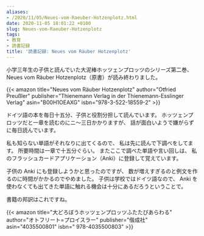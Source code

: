 ```yaml
---
aliases:
- /2020/11/05/Neues-vom-Raeuber-Hotzenplotz.html
date: 2020-11-05 18:01:22 +0100
slug: Neues-vom-Raeuber-Hotzenplotz
tags:
- 教育
- 読書記録
title: '読書記録: Neues vom Räuber Hotzenplotz'
---
```

小学三年生の子供と読んでいた大泥棒ホッツェンプロッツのシリーズ第二巻、
Neues vom Räuber Hotzenplotz（原書）が読み終わりました。

{{< amazon
    title="Neues vom Räuber Hotzenplotz"
    author="Otfried Preußler"
    publisher="Thienemann Verlag in der Thienemann-Esslinger Verlag"
    asin="B00H1OEAXG"
    isbn="978-3-522-18559-2" >}}

ドイツ語の本を毎日十五分、子供と役割分担して読んでいます。
ホッツェンプロッツだと一章を読むのにニ〜三日かかりますが、
話が面白いようで嫌がらずに毎日読んでいます。

私も知らない単語がそれなりに出てくるので、
私は先に読んで下調べをしてます。
所要時間は一章で十五分ぐらい。
またここで調べた単語や言い回しは、
私のフラッシュカードアプリケーション（Anki）に登録して覚えています。

子供の Anki にも登録しようかと思ったのですが、
数が増えすぎるのと例文を作るのに時間がかかるのでやめました。
子供は学校ではドイツ語なので、
Anki を使わなくても出てきた単語に触れる機会は十分にあるだろうということで。

書籍の邦訳はこれですね。

{{< amazon
    title="大どろぼうホッツェンプロッツふたたびあらわる"
    author="オトフリート=プロイスラー"
    publisher="偕成社"
    asin="4035500801"
    isbn=" 978-4035500803" >}}
